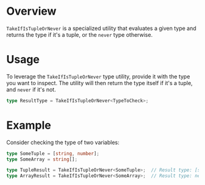 # Overview
`TakeIfIsTupleOrNever` is a specialized utility that evaluates a given type and returns the type if it's a tuple, or the `never` type otherwise. 

# Usage
To leverage the `TakeIfIsTupleOrNever` type utility, provide it with the type you want to inspect. The utility will then return the type itself if it's a tuple, and `never` if it's not.
```typescript
type ResultType = TakeIfIsTupleOrNever<TypeToCheck>;
```

# Example
Consider checking the type of two variables:
```typescript
type SomeTuple = [string, number];
type SomeArray = string[];

type TupleResult = TakeIfIsTupleOrNever<SomeTuple>;  // Result type: [string, number]
type ArrayResult = TakeIfIsTupleOrNever<SomeArray>;  // Result type: never
```
